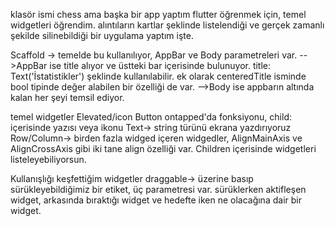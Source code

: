 klasör ismi chess ama başka bir app yaptım flutter öğrenmek için, temel widgetleri öğrendim. alıntıların kartlar şeklinde listelendiği ve gerçek zamanlı şekilde silinebildiği bir uygulama yaptım işte.

Scaffold
-> temelde bu kullanılıyor, AppBar ve Body parametreleri var.
-->AppBar ise title alıyor ve üstteki bar içerisinde bulunuyor. title: Text('İstatistikler') şeklinde kullanılabilir. ek olarak centeredTitle isminde bool tipinde değer alabilen bir özelliği de var.
-->Body ise appbarın altında kalan her şeyi temsil ediyor.

temel widgetler
Elevated/icon Button ontapped'da fonksiyonu, child: içerisinde yazısı veya ikonu
Text-> string türünü ekrana yazdırıyoruz
Row/Column-> birden fazla widged içeren widgedler, AlignMainAxis ve AlignCrossAxis gibi iki tane align özelliği var. Children içerisinde widgetleri listeleyebiliyorsun.


Kullanışlığı keşfettiğim widgetler
draggable-> üzerine basıp sürükleyebildiğimiz bir etiket, üç parametresi var. sürüklerken aktifleşen widget, arkasında bıraktığı widget ve hedefte iken ne olacağına dair bir widget.
